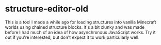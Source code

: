 # structure-editor-old

This is a tool I made a while ago for loading structures into vanilla Minecraft worlds using chained structure blocks. It's a bit clunky and was made before I had much of an idea of how asynchronous JavaScript works. Try it out if you're interested, but don't expect it to work particularly well.